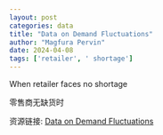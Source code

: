 ```yaml
---
layout: post
categories: data
title: "Data on Demand Fluctuations"
author: "Magfura Pervin"
date: 2024-04-08
tags: ['retailer', ' shortage']
---
```


When retailer faces no shortage

零售商无缺货时

资源链接: [Data on Demand Fluctuations](https://doi.org/10.57760/sciencedb.17080)
